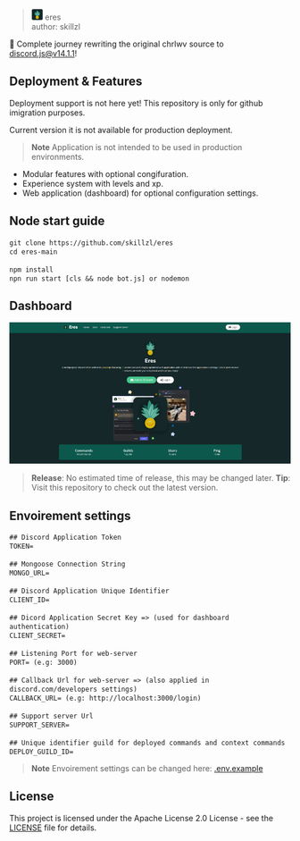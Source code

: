 
> <img src="./assets/eres-crop.png" width="20"> eres<br/> author: skillzl

  
🍍 Complete journey rewriting the original chrlwv source to discord.js@v14.1.1!

## Deployment & Features
Deployment support is not here yet! This repository is only for github imigration purposes.

Current version it is not available for production deployment.

> **Note**
> Application is not intended to be used in production environments.

- Modular features with optional congifuration.
- Experience system with levels and xp.
- Web application (dashboard) for optional configuration settings.
## Node start guide

```
git clone https://github.com/skillzl/eres
cd eres-main

npm install
npn run start [cls && node bot.js] or nodemon
```
## Dashboard
<img src="./assets/github/dashboard.png" width="1042">

> **Release**: No estimated time of release, this may be changed later.
> **Tip**: Visit this repository to check out the latest version. 
## Envoirement settings

```
## Discord Application Token
TOKEN=

## Mongoose Connection String
MONGO_URL=

## Discord Application Unique Identifier
CLIENT_ID=

## Dicord Application Secret Key => (used for dashboard authentication)
CLIENT_SECRET=

## Listening Port for web-server
PORT= (e.g: 3000)

## Callback Url for web-server => (also applied in discord.com/developers settings)
CALLBACK_URL= (e.g: http://localhost:3000/login)

## Support server Url
SUPPORT_SERVER=

## Unique identifier guild for deployed commands and context commands
DEPLOY_GUILD_ID=
```
> **Note**
 Envoirement settings can be changed here: [.env.example](https://github.com/skillzl/eres/blob/main/.env.example)
## License
This project is licensed under the Apache License 2.0 License - see the [LICENSE](https://github.com/skillzl/eres/blob/main/LICENSE) file for details.
